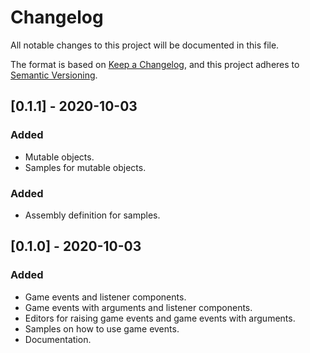 ﻿# Changelog
All notable changes to this project will be documented in this file.

The format is based on [Keep a Changelog](https://keepachangelog.com/en/1.0.0/),
and this project adheres to [Semantic Versioning](https://semver.org/spec/v2.0.0.html).

## [0.1.1] - 2020-10-03

### Added
- Mutable objects.
- Samples for mutable objects.

### Added
- Assembly definition for samples.

## [0.1.0] - 2020-10-03

### Added
- Game events and listener components.
- Game events with arguments and listener components.
- Editors for raising game events and game events with arguments.
- Samples on how to use game events.
- Documentation.

